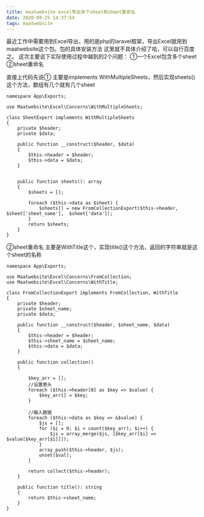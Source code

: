 ```yaml
---
title: maatwebsite excel导出多个sheet和sheet重命名
date: 2020-09-25 14:37:54
tags: maatwebsite
---
```


最近工作中需要用到Excel导出，用的是php的laravel框架，导出Excel就用到maatwebsite这个包。包的具体安装方法
这里就不具体介绍了哈，可以自行百度之。
这次主要说下实际使用过程中越到的2个问题：
①一个Excel包含多个sheet
②sheet重命名
<!--more-->

直接上代码先说①
主要是implements WithMultipleSheets，然后实现sheets()这个方法，数组有几个就有几个sheet

```
namespace App\Exports;

use Maatwebsite\Excel\Concerns\WithMultipleSheets;

class SheetExport implements WithMultipleSheets
{
    private $header;
    private $data;

    public function __construct($header, $data)
    {
        $this->header = $header;
        $this->data = $data;
    }


    public function sheets(): array
    {
        $sheets = [];

        foreach ($this->data as $sheet) {
            $sheets[] = new FromCollectionExport($this->header, $sheet['sheet_name'],  $sheet['data']);
        }
        return $sheets;
    }
}
```

②sheet重命名
主要是WithTitle这个，实现title()这个方法，返回的字符串就是这个sheet的名称

```
namespace App\Exports;

use Maatwebsite\Excel\Concerns\FromCollection;
use Maatwebsite\Excel\Concerns\WithTitle;

class FromCollectionExport implements FromCollection, WithTitle
{
    private $header;
    private $sheet_name;
    private $data;

    public function __construct($header, $sheet_name, $data)
    {
        $this->header = $header;
        $this->sheet_name = $sheet_name;
        $this->data = $data;
    }

    public function collection()
    {

        $key_arr = [];
        //设置表头
        foreach ($this->header[0] as $key => $value) {
            $key_arr[] = $key;
        }

        //输入数据
        foreach ($this->data as $key => &$value) {
            $js = [];
            for ($i = 0; $i < count($key_arr); $i++) {
                $js = array_merge($js, [$key_arr[$i] => $value[$key_arr[$i]]]);
            }
            array_push($this->header, $js);
            unset($val);
        }

        return collect($this->header);
    }

    public function title(): string
    {
        return $this->sheet_name;
    }
}
```